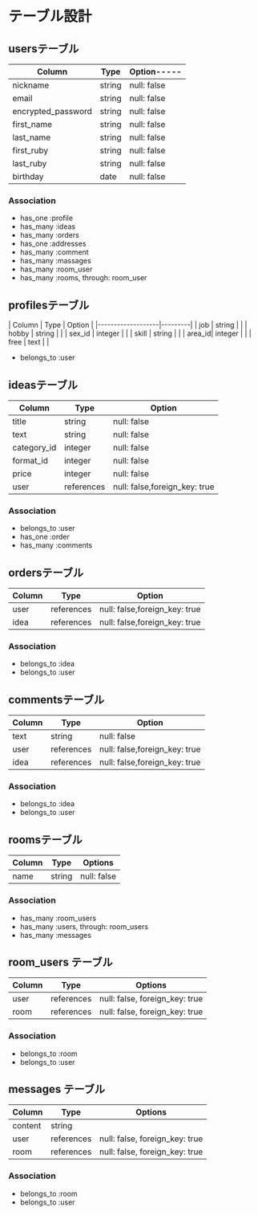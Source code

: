 # テーブル設計


## usersテーブル

| Column              | Type   | Option----- |
|---------------------|--------|-------------|
| nickname            | string | null: false |
| email               | string | null: false |
| encrypted_password  | string | null: false |
| first_name          | string | null: false |
| last_name           | string | null: false |
| first_ruby          | string | null: false |
| last_ruby           | string | null: false |
| birthday            | date   | null: false |

### Association

- has_one :profile
- has_many :ideas
- has_many :orders
- has_one :addresses
- has_many :comment
- has_many :massages
- has_many :room_user
- has_many :rooms, through: room_user

## profilesテーブル

| Column | Type     | Option  |
|-------------------|---------|
| job    | string   |         |
| hobby  | string   |         |
| sex_id | integer  |         |
| skill  | string   |         |
| area_id| integer  |         |
| free   | text     |         |

- belongs_to :user


## ideasテーブル

| Column      | Type        | Option                         |
|-------------|-------------|--------------------------------|
| title       | string      | null: false                    |
| text        | string      | null: false                    |
| category_id | integer     | null: false                    |
| format_id   | integer     | null: false                    |
| price       | integer     | null: false                    |
| user        | references  | null: false,foreign_key: true  |

### Association

- belongs_to :user
- has_one :order
- has_many :comments


## ordersテーブル

| Column | Type       | Option                         |
|--------|------------|--------------------------------|
| user   | references | null: false,foreign_key: true  |
| idea   | references | null: false,foreign_key: true  |

### Association

- belongs_to :idea
- belongs_to :user

## commentsテーブル

| Column  | Type       | Option                         |
|---------|------------|--------------------------------|
| text    | string     | null: false                    |
| user    | references | null: false,foreign_key: true  |
| idea    | references | null: false,foreign_key: true  |

### Association

- belongs_to :idea
- belongs_to :user

## roomsテーブル

| Column | Type   | Options     |
| ------ | ------ | ----------- |
| name   | string | null: false |

### Association

- has_many :room_users
- has_many :users, through: room_users
- has_many :messages

## room_users テーブル

| Column | Type       | Options                        |
| ------ | ---------- | ------------------------------ |
| user   | references | null: false, foreign_key: true |
| room   | references | null: false, foreign_key: true |

### Association

- belongs_to :room
- belongs_to :user

## messages テーブル

| Column  | Type       | Options                        |
| ------- | ---------- | ------------------------------ |
| content | string     |                                |
| user    | references | null: false, foreign_key: true |
| room    | references | null: false, foreign_key: true |

### Association

- belongs_to :room
- belongs_to :user

